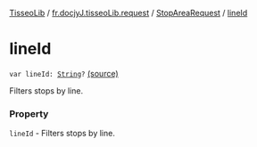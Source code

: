 [TisseoLib](../../index.md) / [fr.docjyJ.tisseoLib.request](../index.md) / [StopAreaRequest](index.md) / [lineId](./line-id.md)

# lineId

`var lineId: `[`String`](https://kotlinlang.org/api/latest/jvm/stdlib/kotlin/-string/index.html)`?` [(source)](https://github.com/docjyj/tisseoLib/tree/master/src/main/kotlin/fr/docjyJ/tisseoLib/request/StopAreaRequest.kt#L43)

Filters stops by line.

### Property

`lineId` - Filters stops by line.